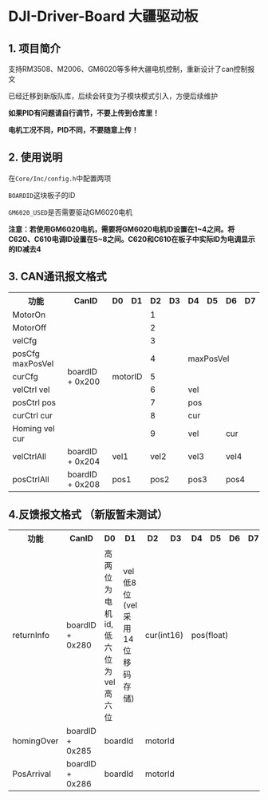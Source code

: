 # DJI-Driver-Board 大疆驱动板

## 1. 项目简介

支持RM3508、M2006、GM6020等多种大疆电机控制，重新设计了can控制报文

已经迁移到新版队库，后续会转变为子模块模式引入，方便后续维护

**如果PID有问题请自行调节，不要上传到仓库里！**

**电机工况不同，PID不同，不要随意上传！**

## 2. 使用说明

在`Core/Inc/config.h`中配置两项

`BOARDID`这块板子的ID

`GM6020_USED`是否需要驱动GM6020电机

**注意：若使用GM6020电机，需要将GM6020电机ID设置在1~4之间。将C620、C610电调ID设置在5~8之间。C620和C610在板子中实际ID为电调显示的ID减去4**

## 3. CAN通讯报文格式

<table>
        <tr>
            <th>功能</th>
            <th>CanID</th>
            <th>D0</th>
            <th>D1</th>
            <th>D2</th>
            <th>D3</th>
            <th>D4</th>
            <th>D5</th>
            <th>D6</th>
            <th>D7</th>
        </tr>
        <tr>
            <td>MotorOn</td>
            <td  rowspan="9">boardID + 0x200</td>
            <td colspan="2" rowspan="9">motorID</td>
            <td colspan="2">1</td>
            <td> </td>
            <td> </td>
            <td> </td>
            <td> </td>
        </tr>
        <tr>
            <td>MotorOff</td>
            <td colspan="2">2</td>
            <td> </td>
            <td> </td>
            <td> </td>
            <td> </td>
        </tr>
        <tr>
            <td>velCfg</td>
            <td colspan="2">3</td>
            <td>&nbsp;</td>
            <td>&nbsp;</td>
            <td>&nbsp;</td>
            <td>&nbsp;</td>
        </tr>
        <tr>
            <td>posCfg maxPosVel</td>
            <td colspan="2">4</td>    
            <td colspan="4">maxPosVel</td>
        </tr>
        <tr>
            <td>curCfg</td>
            <td colspan="2">5</td>    
            <td>&nbsp;</td>
            <td>&nbsp;</td>
            <td>&nbsp;</td>
            <td>&nbsp;</td>
        </tr>
        <tr>
            <td>velCtrl vel</td>    
            <td colspan="2">6</td>    
            <td colspan="4">vel</td>
        </tr>
        <tr>
            <td>posCtrl pos</td>    
            <td colspan="2">7</td>    
            <td colspan="4">pos</td>    
        </tr>
        <tr>
            <td>curCtrl cur</td>    
            <td colspan="2">8</td>    
            <td colspan="4">cur</td>    
        </tr>
        <tr>
            <td>Homing vel cur</td>    
            <td colspan="2">9</td>    
            <td colspan="2">vel</td>    
            <td colspan="2">cur</td>    
        </tr>
        <tr>
            <td>velCtrlAll</td>
            <td>boardID + 0x204</td>
            <td colspan="2">vel1</td>    
            <td colspan="2">vel2</td>    
            <td colspan="2">vel3</td>    
            <td colspan="2">vel4</td>    
        </tr>
        <tr>
            <td>posCtrlAll</td>
            <td>boardID + 0x208</td>
            <td colspan="2">pos1</td>
            <td colspan="2">pos2</td>
            <td colspan="2">pos3</td>
            <td colspan="2">pos4</td>
        </tr>
</table>

## 4.反馈报文格式 （新版暂未测试）

<table>
        <tr>
            <th>功能</th>
            <th>CanID</th>
            <th>D0</th>
            <th>D1</th>
            <th>D2</th>
            <th>D3</th>
            <th>D4</th>
            <th>D5</th>
            <th>D6</th>
            <th>D7</th>
        </tr>
        <tr>
            <td>returnInfo</td>
            <td>boardID + 0x280</td>
            <td >高两位为电机id,低六位为vel高六位</td>
            <td >vel低8位(vel采用14位移码存储)</td>
            <td colspan="2">cur(int16)</td>
            <td colspan="4">pos(float)</td>
        </tr>
        <tr>
            <td>homingOver</td>
            <td>boardID + 0x285</td>
            <td colspan="2">boardId</td>
            <td colspan="2">motorId</td>
            <td colspan="4"> </td>
        </tr>
    	<tr>
            <td>PosArrival</td>
            <td>boardID + 0x286</td>
            <td colspan="2">boardId</td>
            <td colspan="2">motorId</td>
            <td colspan="4"> </td>
        </tr>
</table>

